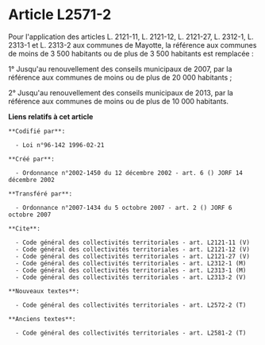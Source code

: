 # Article L2571-2

Pour l'application des articles L. 2121-11, L. 2121-12, L. 2121-27, L. 2312-1, L. 2313-1 et L. 2313-2 aux communes de
Mayotte, la référence aux communes de moins de 3 500 habitants ou de plus de 3 500 habitants est remplacée :

1° Jusqu'au renouvellement des conseils municipaux de 2007, par la référence aux communes de moins ou de plus de 20 000
habitants ;

2° Jusqu'au renouvellement des conseils municipaux de 2013, par la référence aux communes de moins ou de plus de 10 000
habitants.

**Liens relatifs à cet article**

	**Codifié par**:

	  - Loi n°96-142 1996-02-21

	**Créé par**:

	  - Ordonnance n°2002-1450 du 12 décembre 2002 - art. 6 () JORF 14 décembre 2002

	**Transféré par**:

	  - Ordonnance n°2007-1434 du 5 octobre 2007 - art. 2 () JORF 6 octobre 2007

	**Cite**:

	  - Code général des collectivités territoriales - art. L2121-11 (V)
	  - Code général des collectivités territoriales - art. L2121-12 (V)
	  - Code général des collectivités territoriales - art. L2121-27 (V)
	  - Code général des collectivités territoriales - art. L2312-1 (M)
	  - Code général des collectivités territoriales - art. L2313-1 (M)
	  - Code général des collectivités territoriales - art. L2313-2 (V)

	**Nouveaux textes**:

	  - Code général des collectivités territoriales - art. L2572-2 (T)

	**Anciens textes**:

	  - Code général des collectivités territoriales - art. L2581-2 (T)
